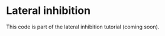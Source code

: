 Lateral inhibition
==================

This code is part of the lateral inhibition tutorial (coming soon).
